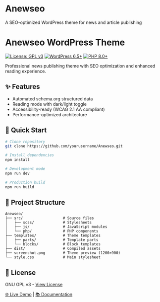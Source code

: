# Anewseo
A SEO-optimized WordPress theme for news and article publishing
# Anewseo WordPress Theme

[![License: GPL v3](https://img.shields.io/badge/License-GPL_v3-blue.svg)](https://www.gnu.org/licenses/gpl-3.0)
[![WordPress 6.5+](https://img.shields.io/badge/WordPress-6.5%2B-blue)](https://wordpress.org)
[![PHP 8.0+](https://img.shields.io/badge/PHP-8.0%2B-purple)](https://php.net)

Professional news publishing theme with SEO optimization and enhanced reading experience.

## ✨ Features
- Automated schema.org structured data
- Reading mode with dark/light toggle
- Accessibility-ready (WCAG 2.1 AA compliant)
- Performance-optimized architecture

## 🚀 Quick Start
```bash
# Clone repository
git clone https://github.com/yourusername/Anewseo.git

# Install dependencies
npm install

# Development mode
npm run dev

# Production build
npm run build
```

## 📁 Project Structure
```
Anewseo/
├── src/                  # Source files
│   ├── scss/             # Stylesheets
│   ├── js/               # JavaScript modules
│   └── php/              # PHP components
├── templates/            # Theme templates
│   ├── parts/            # Template parts
│   └── blocks/           # Block templates
├── dist/                 # Compiled assets
├── screenshot.png        # Theme preview (1200×900)
└── style.css             # Main stylesheet
```

## 📜 License
GNU GPL v3 - [View License](LICENSE)

[🌐 Live Demo](https://anewseo.yourdomain.com) | [📚 Documentation](https://github.com/yourusername/Anewseo/wiki)
